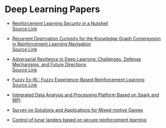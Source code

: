 <head>
  
</head>

# Deep Learning Papers

+ [Reinforcement Learning Security in a Nutshell](Reinforcement_Learning_Security.pdf) <br />
[Source Link](https://www.bsi.bund.de/SharedDocs/Downloads/EN/BSI/KI/Reinforcement_Learning_Security_in_a_Nutshell.pdf?__blob=publicationFile&v=1)

+ [Recurrent Deprivation Curiosity for the Knowledge Graph Compression in Reinforcement Learning Navigation](Graph_Compression_In_Reinforcement_Learning.pdf) <br />
[Source Link](https://ceur-ws.org/Vol-3581/92_WIP.pdf)

+ [Adversarial Resilience in Deep Learning: Challenges, Defense Mechanisms, and Future Directions](Adversarial_Resilience.pdf) <br />
[Source Link](https://papers.ssrn.com/sol3/Delivery.cfm/5167430.pdf?abstractid=5167430&mirid=1&type=2)

+ [Fuzzy Ex-RL: Fuzzy Experience-Based Reinforcement Learning](Fuzzy_EXRL.pdf) <br />
[Source Link](https://mlkd.aut.ac.ir/proceedings/2024/paper/3B.1.pdf)

+ [Integrated Data Analysis and Processing Platform Based on Spark and MPI](Integrated_Data_Analysis.pdf)

+ [Survey on Solutions and Applications for Mixed-motive Games](Survey_Mixed_Motive_Games.pdf)

+ [Control of lunar landers based on secure reinforcement learning](Lunar_Lander_Reinforcement_Learning.pdf)

